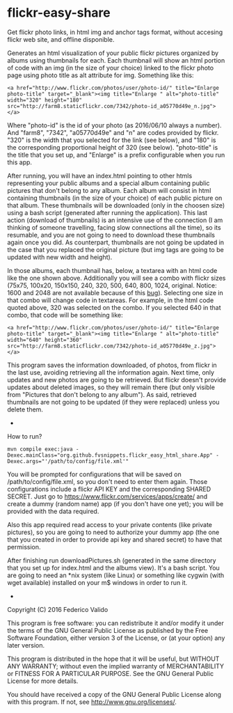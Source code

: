 # flickr-easy-share
Get flickr photo links, in html img and anchor tags format, without accesing flickr web site, and offline disponible.

Generates an html visualization of your public flickr pictures organized by albums using thumbnails for each. Each thumbnail will show an html portion of code with an img (in the size of your choice) linked to the flickr photo page using photo title as alt attribute for img. Something like this:

```
<a href="http://www.flickr.com/photos/user/photo-id/" title="Enlarge photo-title" target="_blank"><img title="Enlarge " alt="photo-title" width="320" height="180" src="http://farm8.staticflickr.com/7342/photo-id_a05770d49e_n.jpg"></a>
```

Where "photo-id" is the id of your photo (as 2016/06/10 always a number). And "farm8", "7342", "a05770d49e" and "n" are codes provided by flickr. "320" is the width that you selected for the link (see below), and "180" is the corresponding proportional height of 320 (see below). "photo-title" is the title that you set up, and "Enlarge" is a prefix configurable when you run this app.

After running, you will have an index.html pointing to other htmls representing your public albums and a special album containing public pictures that don't belong to any album. Each album will consist in html containing thumbnails (in the size of your choice) of each public picture on that album. These thumbnails will be downloaded (only in the choosen size) using a bash script (generated after running the application). This last action (download of thumbnails) is an intensive use of the connection (I am thinking of someone travelling, facing slow connections all the time), so its resumable, and you are not going to need to download these thumbnails again once you did. As counterpart, thumbnails are not going be updated in the case that you replaced the original picture (but img tags are going to be updated with new width and height).

In those albums, each thumbnail has, below, a textarea with an html code like the one shown above. Additionally you will see a combo with flickr sizes (75x75, 100x20, 150x150, 240, 320, 500, 640, 800, 1024, original. Notice: 1600 and 2048 are not available because of this [bug](https://github.com/callmeal/Flickr4Java/issues/178)). Selecting one size in that combo will change code in textareas. For example, in the html code quoted above, 320 was selected on the combo. If you selected 640 in that combo, that code will be something like:

```
<a href="http://www.flickr.com/photos/user/photo-id/" title="Enlarge photo-title" target="_blank"><img title="Enlarge " alt="photo-title" width="640" height="360" src="http://farm8.staticflickr.com/7342/photo-id_a05770d49e_z.jpg"></a>
```

This program saves the information downloaded, of photos, from flickr in the last use, avoiding retrieving all the information again. Next time, only updates and new photos are going to be retrieved. But flickr doesn't provide updates about deleted images, so they will remain there (but only visible from "Pictures that don't belong to any album"). As said, retrieved thumbnails are not going to be updated (if they were replaced) unless you delete them.

-

How to run?

```
mvn compile exec:java -Dexec.mainClass="org.github.fvsnippets.flickr_easy_html_share.App" -Dexec.args="'/path/to/config/file.xml'"
```

You will be prompted for configurations that will be saved on /path/to/config/file.xml, so you don't need to enter them again.
Those configurations include a flickr API KEY and the corresponding SHARED SECRET. Just go to https://www.flickr.com/services/apps/create/ and create a dummy (random name) app (if you don't have one yet); you will be provided with the data required.

Also this app required read access to your private contents (like private pictures), so you are going to need to authorize your dummy app (the one that you created in order to provide api key and shared secret) to have that permission.

After finishing run downloadPictures.sh (generated in the same directory that you set up for index.html and the albums view). It's a bash script. You are going to need an *nix system (like Linux) or something like cygwin (with wget available) installed on your m$ windows in order to run it.

-

Copyright (C) 2016 Federico Valido

This program is free software: you can redistribute it and/or modify it under the terms of the GNU General Public License as published by the Free Software Foundation, either version 3 of the License, or (at your option) any later version.

This program is distributed in the hope that it will be useful, but WITHOUT ANY WARRANTY; without even the implied warranty of MERCHANTABILITY or FITNESS FOR A PARTICULAR PURPOSE. See the GNU General Public License for more details.

You should have received a copy of the GNU General Public License along with this program.  If not, see <http://www.gnu.org/licenses/>.
